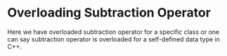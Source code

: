 # Overloading Subtraction Operator

Here we have overloaded subtraction operator for a specific class or one can say subtraction operator is overloaded for a self-defined data type in C++.
